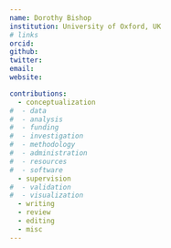 ```yaml
---
name: Dorothy Bishop
institution: University of Oxford, UK
# links
orcid:
github:
twitter:
email:
website:

contributions:
  - ​conceptualization
#  - data
#  - analysis
#  - funding​
#  - ​investigation
#  - ​methodology
#  - administration​
#  - ​resources
#  - ​software
  - supervision
#  - validation
#  - ​visualization
  - writing
  - review
  - editing
  - misc
---
```

